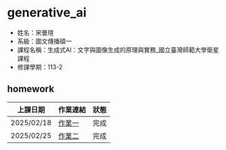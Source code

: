 # generative_ai

- 姓名：宋曼瑄
- 系級：圖文傳播碩一
- 課程名稱：生成式AI：文字與圖像生成的原理與實務_國立臺灣師範大學衛星課程
- 修課學期：113-2

## homework
|上課日期| 作業連結| 狀態|
|--| ---| --|
|2025/02/18| [作業一](./0218畫函數圖型.ipynb)| 完成|
|2025/02/25| [作業二](./0225第一個神經網路.ipynb)| 完成|
